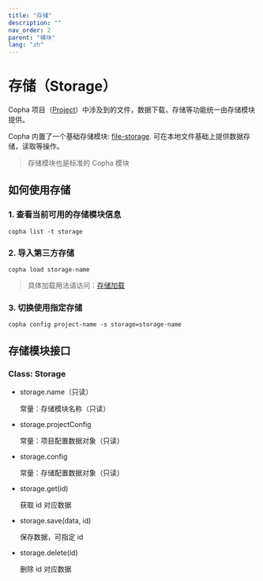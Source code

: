 ```yaml
---
title: "存储"
description: ""
nav_order: 2
parent: "模块"
lang: "zh"
---
```


# 存储（Storage）

Copha 项目（[Project](./project)）中涉及到的文件，数据下载，存储等功能统一由存储模块提供。

Copha 内置了一个基础存储模块: [file-storage](https://github.com/copha-project/file-storage). 可在本地文件基础上提供数据存储，读取等操作。

> 存储模块也是标准的 Copha 模块

## 如何使用存储

### 1. 查看当前可用的存储模块信息
 ```shell
 copha list -t storage
 ```
 
### 2. 导入第三方存储
```shell
copha load storage-name
```
> 具体加载用法请访问：[存储加载](./cli#load)

### 3. 切换使用指定存储
```shell
copha config project-name -s storage=storage-name
```
	
## 存储模块接口
### Class: Storage
- storage.name（只读）

	常量：存储模块名称（只读）

- storage.projectConfig

	常量：项目配置数据对象（只读）
	
- storage.config 

	常量：存储配置数据对象（只读）
	
- storage.get(id)

	获取 id 对应数据
	
- storage.save(data, id)

	保存数据，可指定 id
	
- storage.delete(id)
	
	删除 id 对应数据
